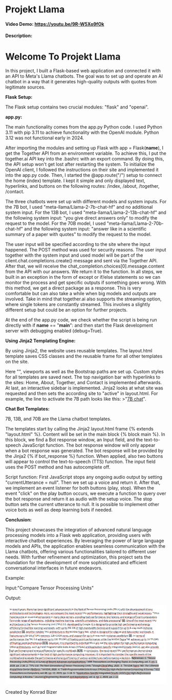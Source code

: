 # Projekt Llama
#### Video Demo:  <https://youtu.be/9R-W5Xo9fOk>
#### Description:

# Welcome To Projekt Llama

In this project, I built a Flask-based web application and connected it with an API to Meta's Llama chatbots. 
The goal was to set up and operate an AI chatbot in a way that it generates high-quality outputs with quotes from legitimate sources.

**Flask Setup:**

The Flask setup contains two crucial modules: "flask" and "openai".

**app.py:**

The main functionality comes from the app.py Python code. 
I used Python 3.11 with pip 3.11 to achieve functionality with the OpenAI module. 
Python 3.12 was not functional early in 2024.

After importing the modules and setting up Flask with app = Flask(__name__), I get the Together API from an environment variable. To achieve this, I put the together.ai API key into the .bashrc with an export command. By doing this, the API setup won't get lost after restarting the system. To initialize the OpenAI client, I followed the instructions on their site and implemented it into the app.py code. Then, I started the @app.route("/") setup to connect the home (index) template. I kept it simple and only displayed text, hyperlinks, and buttons on the following routes: /index, /about, /together, /contact.

The three chatbots were set up with different models and system inputs. For the 7B bot, I used "meta-llama/Llama-2-7b-chat-hf" and no additional system input. For the 13B bot, I used "meta-llama/Llama-2-13b-chat-hf" and the following system input: "you give direct answers only" to modify the request to the model. For the 70B model, I used "meta-llama/Llama-2-70b-chat-hf" and the following system input: "answer like in a scientific summary of a paper with quotes" to modify the request to the model.

The user input will be specified according to the site where the input happened. The POST method was used for security reasons. The user input together with the system input and used model will be part of the client.chat.completions.create() message and sent via the Together API. After that, we will receive the chat_completion.choices[0].message.content from the API with our answers. We return it to the function. In all steps, we built in an exception in the form of except or if/else statements so we can monitor the process and get specific outputs if something goes wrong. With this method, we get a direct package as a response. This is very comfortable but can also take a while when big models and outputs are involved. Take in mind that together.ai also supports the streaming option, where single tokens are constantly streamed. This involves a slightly different setup but could be an option for further projects.

At the end of the app.py code, we check whether the script is being run directly with if __name__ == "__main__": and then start the Flask development server with debugging enabled (debug=True).


**Using Jinja2 Templating Engine:**

By using Jinja2, the website uses reusable templates. The layout.html template saves CSS classes and the reusable frame for all other templates on the site.

Here "<!DOCTYPE html>", viewports as well as the Bootstrap paths are set up. Custom styles for all templates are saved next. The top navigation bar with hyperlinks to the sites: Home, About, Together, and Contact is implemented afterwards. At last, an interactive sidebar is implemented. Jinja2 looks at what site was requested and then sets the according site to "active" in layout.html. For example, the line to activate the 7B path looks like this: >"<a class="list-group-item list-group-item-action {% if request.path == '/7B' %}active{% endif %}" href="/7B">7B chat</a>".


**Chat Bot Templates:**

7B, 13B, and 70B are the Llama chatbot templates.

The templates start by calling the Jinja2 layout.html frame {% extends "layout.html" %}. Content will be set in the main block {% block main %}. In this block, we find a Bot response window, an Input field, and the text-to-speech JavaScript function. The bot response window will only appear when a bot response was generated. The bot response will be provided by the Jinja2 {% if bot_response %} function. When applied, also two buttons will appear to control the text-to-speech (TTS) function. The input field uses the POST method and has autocomplete off.

Script function: First JavaScript stops any ongoing audio output by setting "currentUtterance = null". Then we set up a voice and return it. After that, we implement an event listener for both buttons (play, stop). When the event "click" on the play button occurs, we execute a function to query over the bot response and return it as audio with the setup voice. The stop button sets the current utterance to null. It is possible to implement other voice bots as well as deep learning bots if needed.

**Conclusion:**

This project showcases the integration of advanced natural language processing models into a Flask web application, providing users with interactive chatbot experiences. By leveraging the power of large language models and APIs, the application enables seamless communication with the Llama chatbots, offering various functionalities tailored to different user needs. With further refinement and optimization, this project sets the foundation for the development of more sophisticated and efficient conversational interfaces in future endeavors.



Example:

Input:"Compare Tensor Processing Units"

Output:

![Example of modified Llama2 70B output](/example.png)


Created by Konrad Bizer
